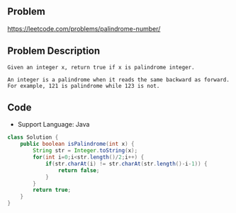 ## Problem

https://leetcode.com/problems/palindrome-number/

## Problem Description

```
Given an integer x, return true if x is palindrome integer.

An integer is a palindrome when it reads the same backward as forward. For example, 121 is palindrome while 123 is not.

```

## Code

- Support Language: Java

```java
class Solution {
    public boolean isPalindrome(int x) {
        String str = Integer.toString(x);
		for(int i=0;i<str.length()/2;i++) {
			if(str.charAt(i) != str.charAt(str.length()-i-1)) {
				return false;
			}
		}
		return true;
    }
}
```
